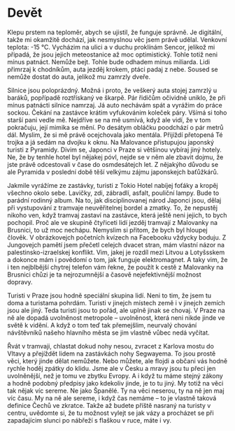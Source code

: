 # Devět

Klepu prstem na teploměr, abych se ujistil, že funguje správně. Je digitální, takže mi okamžitě dochází, jak nesmyslnou věc jsem právě udělal. Venkovní teplota: -15 °C. Vycházim na ulici a v duchu proklínám Sencor, jelikož mi připadá, že jsou jejich meteostanice až moc optimistický. Tohle totiž neni mínus patnáct. Nemůže bejt. Tohle bude odhadem mínus miliarda. Lidi přimrzaj k chodníkům, auta jezděj krokem, ptáci padaj z nebe. Soused se nemůže dostat do auta, jelikož mu zamrzly dveře.

Silnice jsou poloprázdný. Možná i proto, že veškerý auta stojej zamrzlý u baráků, popřípadě roztřískaný ve škarpě. Pár řidičům očividně uniklo, že při mínus patnácti silnice namrzaj. Já auto nechávám spát a vyrážim do práce sockou. Čekání na zastávce krátim vyfukovánim koleček páry. Všímá si toho starší pani vedle mě. Nejdříve se na mě usmívá, když ale vidí, že v tom pokračuju, její mimika se mění. Po desátym obláčku poodchází o pár metrů dál. Myslim, že si mě právě ocejchovala jako mentála. Přijíždí přetopená Té trojka a já sedám na dvojku k oknu. Na Malovance přistupujou japonský turisti z Pyramidy. Divim se, Japonci v Praze si většinou vybíraj jiný hotely. Ne, že by tenhle hotel byl nějakej póvl, nejde se v něm ale zbavit dojmu, že jste právě odcestovali v čase do osmdesátejch let. Z nějakýho důvodu se ale Pyramida v poslední době těší velkýmu zájmu japonskejch baťůžkárů.

Jakmile vyrážíme ze zastávky, turisti z Tokio Hotel nabíjej foťáky a kropěj všechno okolo sebe. Lavičky, zdi, zábradlí, asfalt, pouliční lampy. Bude to parádní rodinný album. Na to, jak disciplinovanej národ Japonci jsou, dělaj při vystupování z tramvaje neuvěřitelnej bordel a zmatky. To, že nepustěj nikoho ven, když tramvaj zastaví na zastávce, která ještě neni jejich, to bych pochopil. Proč ale ve skupině čtyřiceti lidí jezděj tramvají z Malovanky na Brusnici, to už moc nechápu. Nemyslim si přitom, že bych byl hloupej člověk. V obrázkovejch početních kvízech na Facebooku vždycky boduju. Z Jungovejch pamětí jsem přečetl celejch dvacet stran, mám vlastní názor na palestinsko-izraelskej konflikt. Vim, jakej je rozdíl mezi Litvou a Lotyšsskem a dokonce mám i povědomí o tom, jak funguje elektromagnet. A taky vim, že i ten nejblbější chytrej telefon vám řekne, že použít k cestě z Malovanky na Brusnici chůzi je ta nejrozumnější a časově nejefektivnější možnost dopravy.

Turisti v Praze jsou hodně speciální skupina lidí. Neni to tim, že jsem tu doma a turistama pohrdám. Turisti v jinejch místech země i v jinejch zemích jsou ale jiný. Teda turisti jsou to pořád, ale uplně jinak se chovaj. V Praze na ně ale dopadá uvolněnost metropole – uvolněnost, která neni nikde jinde ve světě k vidění. A když o tom teď tak přemejšlim, neurvalý chování návštěvníků našeho hlavního města se jim vlastně vůbec nedá vyčítat.

Řvát v tramvaji, chlastat dokud nohy nesou, zvracet z Karlova mostu do Vltavy a přejíždět lidem na zastávkách nohy Segwayema. To jsou prostě věci, který jinde dělat nemůžete. Nebo můžete, ale flojdi a občani vás hodně rychle hoděj zpátky do klidu. Jsme ale v Česku a mravy jsou tu přeci jen uvolněnější, než je tomu ve zbytku Evropy. A i když tu máme stejný zákony a hodně podobný předpisy jako kdekoliv jinde, je to tu jiný. My totiž na věci tak nějak víc sereme. Ne jako Španělé. Ty na věci neserou, ty na ně jen maj víc času. My na ně ale sereme, i když čas nemáme – to je vlastně taková definice Čechů ve zkratce. Takže až budete příště nasraný na turisty v centru, uvědomte si, že tu možnost vylejt se jak vázy a procházet se při zapadajícim slunci po nábřeží s flaškou v ruce, máte i vy.
